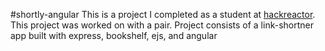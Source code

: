 #shortly-angular
This is a project I completed as a student at [hackreactor](http://hackreactor.com). This project was worked on with a pair.
Project consists of a link-shortner app built with express, bookshelf, ejs, and angular
